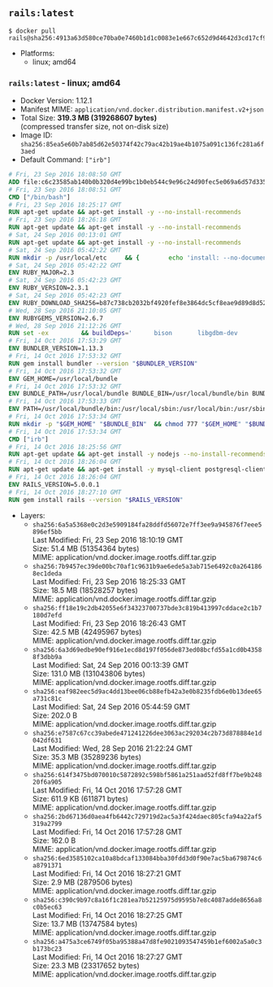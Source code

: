 ## `rails:latest`

```console
$ docker pull rails@sha256:4913a63d580ce70ba0e7460b1d1c0083e1e667c652d9d4642d3cd17cf9ea72f5
```

-	Platforms:
	-	linux; amd64

### `rails:latest` - linux; amd64

-	Docker Version: 1.12.1
-	Manifest MIME: `application/vnd.docker.distribution.manifest.v2+json`
-	Total Size: **319.3 MB (319268607 bytes)**  
	(compressed transfer size, not on-disk size)
-	Image ID: `sha256:85ea5e60b7ab85d62e50374f42c79ac42b19ae4b1075a091c136fc281a6f3aed`
-	Default Command: `["irb"]`

```dockerfile
# Fri, 23 Sep 2016 18:08:50 GMT
ADD file:c6c23585ab140b0b320d4e99bc1b0eb544c9e96c24d90fec5e069a6d57d335ca in / 
# Fri, 23 Sep 2016 18:08:51 GMT
CMD ["/bin/bash"]
# Fri, 23 Sep 2016 18:25:17 GMT
RUN apt-get update && apt-get install -y --no-install-recommends 		ca-certificates 		curl 		wget 	&& rm -rf /var/lib/apt/lists/*
# Fri, 23 Sep 2016 18:26:18 GMT
RUN apt-get update && apt-get install -y --no-install-recommends 		bzr 		git 		mercurial 		openssh-client 		subversion 				procps 	&& rm -rf /var/lib/apt/lists/*
# Sat, 24 Sep 2016 00:13:01 GMT
RUN apt-get update && apt-get install -y --no-install-recommends 		autoconf 		automake 		bzip2 		file 		g++ 		gcc 		imagemagick 		libbz2-dev 		libc6-dev 		libcurl4-openssl-dev 		libdb-dev 		libevent-dev 		libffi-dev 		libgeoip-dev 		libglib2.0-dev 		libjpeg-dev 		libkrb5-dev 		liblzma-dev 		libmagickcore-dev 		libmagickwand-dev 		libmysqlclient-dev 		libncurses-dev 		libpng-dev 		libpq-dev 		libreadline-dev 		libsqlite3-dev 		libssl-dev 		libtool 		libwebp-dev 		libxml2-dev 		libxslt-dev 		libyaml-dev 		make 		patch 		xz-utils 		zlib1g-dev 	&& rm -rf /var/lib/apt/lists/*
# Sat, 24 Sep 2016 05:42:22 GMT
RUN mkdir -p /usr/local/etc 	&& { 		echo 'install: --no-document'; 		echo 'update: --no-document'; 	} >> /usr/local/etc/gemrc
# Sat, 24 Sep 2016 05:42:22 GMT
ENV RUBY_MAJOR=2.3
# Sat, 24 Sep 2016 05:42:23 GMT
ENV RUBY_VERSION=2.3.1
# Sat, 24 Sep 2016 05:42:23 GMT
ENV RUBY_DOWNLOAD_SHA256=b87c738cb2032bf4920fef8e3864dc5cf8eae9d89d8d523ce0236945c5797dcd
# Wed, 28 Sep 2016 21:10:05 GMT
ENV RUBYGEMS_VERSION=2.6.7
# Wed, 28 Sep 2016 21:12:26 GMT
RUN set -ex 		&& buildDeps=' 		bison 		libgdbm-dev 		ruby 	' 	&& apt-get update 	&& apt-get install -y --no-install-recommends $buildDeps 	&& rm -rf /var/lib/apt/lists/* 		&& wget -O ruby.tar.gz "https://cache.ruby-lang.org/pub/ruby/$RUBY_MAJOR/ruby-$RUBY_VERSION.tar.gz" 	&& echo "$RUBY_DOWNLOAD_SHA256 *ruby.tar.gz" | sha256sum -c - 		&& mkdir -p /usr/src/ruby 	&& tar -xzf ruby.tar.gz -C /usr/src/ruby --strip-components=1 	&& rm ruby.tar.gz 		&& cd /usr/src/ruby 		&& { 		echo '#define ENABLE_PATH_CHECK 0'; 		echo; 		cat file.c; 	} > file.c.new 	&& mv file.c.new file.c 		&& autoconf 	&& ./configure --disable-install-doc 	&& make -j"$(nproc)" 	&& make install 		&& apt-get purge -y --auto-remove $buildDeps 	&& cd / 	&& rm -r /usr/src/ruby 		&& gem update --system "$RUBYGEMS_VERSION"
# Fri, 14 Oct 2016 17:53:29 GMT
ENV BUNDLER_VERSION=1.13.3
# Fri, 14 Oct 2016 17:53:32 GMT
RUN gem install bundler --version "$BUNDLER_VERSION"
# Fri, 14 Oct 2016 17:53:32 GMT
ENV GEM_HOME=/usr/local/bundle
# Fri, 14 Oct 2016 17:53:32 GMT
ENV BUNDLE_PATH=/usr/local/bundle BUNDLE_BIN=/usr/local/bundle/bin BUNDLE_SILENCE_ROOT_WARNING=1 BUNDLE_APP_CONFIG=/usr/local/bundle
# Fri, 14 Oct 2016 17:53:33 GMT
ENV PATH=/usr/local/bundle/bin:/usr/local/sbin:/usr/local/bin:/usr/sbin:/usr/bin:/sbin:/bin
# Fri, 14 Oct 2016 17:53:34 GMT
RUN mkdir -p "$GEM_HOME" "$BUNDLE_BIN" 	&& chmod 777 "$GEM_HOME" "$BUNDLE_BIN"
# Fri, 14 Oct 2016 17:53:34 GMT
CMD ["irb"]
# Fri, 14 Oct 2016 18:25:56 GMT
RUN apt-get update && apt-get install -y nodejs --no-install-recommends && rm -rf /var/lib/apt/lists/*
# Fri, 14 Oct 2016 18:26:04 GMT
RUN apt-get update && apt-get install -y mysql-client postgresql-client sqlite3 --no-install-recommends && rm -rf /var/lib/apt/lists/*
# Fri, 14 Oct 2016 18:26:04 GMT
ENV RAILS_VERSION=5.0.0.1
# Fri, 14 Oct 2016 18:27:10 GMT
RUN gem install rails --version "$RAILS_VERSION"
```

-	Layers:
	-	`sha256:6a5a5368e0c2d3e5909184fa28ddfd56072e7ff3ee9a945876f7eee5896ef5bb`  
		Last Modified: Fri, 23 Sep 2016 18:10:19 GMT  
		Size: 51.4 MB (51354364 bytes)  
		MIME: application/vnd.docker.image.rootfs.diff.tar.gzip
	-	`sha256:7b9457ec39de00bc70af1c9631b9ae6ede5a3ab715e6492c0a2641868ec1deda`  
		Last Modified: Fri, 23 Sep 2016 18:25:33 GMT  
		Size: 18.5 MB (18528257 bytes)  
		MIME: application/vnd.docker.image.rootfs.diff.tar.gzip
	-	`sha256:ff18e19c2db42055e6f34323700737bde3c819b413997cddace2c1b7180d7efd`  
		Last Modified: Fri, 23 Sep 2016 18:26:43 GMT  
		Size: 42.5 MB (42495967 bytes)  
		MIME: application/vnd.docker.image.rootfs.diff.tar.gzip
	-	`sha256:6a3d69edbe90ef916e1ecd8d197f056de873ed08bcfd55a1cd0b43588f3dbb9a`  
		Last Modified: Sat, 24 Sep 2016 00:13:39 GMT  
		Size: 131.0 MB (131043806 bytes)  
		MIME: application/vnd.docker.image.rootfs.diff.tar.gzip
	-	`sha256:eaf982eec5d9ac4dd13bee06cb88efb42a3e0b8235fdb6e0b13dee65a731c81c`  
		Last Modified: Sat, 24 Sep 2016 05:44:59 GMT  
		Size: 202.0 B  
		MIME: application/vnd.docker.image.rootfs.diff.tar.gzip
	-	`sha256:e7587c67cc39abede471241226dee3063ac292034c2b73d878884e1d042df631`  
		Last Modified: Wed, 28 Sep 2016 21:22:24 GMT  
		Size: 35.3 MB (35289236 bytes)  
		MIME: application/vnd.docker.image.rootfs.diff.tar.gzip
	-	`sha256:614f3475bd070010c5872892c598bf5861a251aad52fd8ff7be9b24820f6a905`  
		Last Modified: Fri, 14 Oct 2016 17:57:28 GMT  
		Size: 611.9 KB (611871 bytes)  
		MIME: application/vnd.docker.image.rootfs.diff.tar.gzip
	-	`sha256:2bd67136d0aea4fb6442c729719d2ac5a3f424daec805cfa94a22af5319a2799`  
		Last Modified: Fri, 14 Oct 2016 17:57:28 GMT  
		Size: 162.0 B  
		MIME: application/vnd.docker.image.rootfs.diff.tar.gzip
	-	`sha256:6ed3585102ca10a8bdcaf133084bba30fdd3d0f90e7ac5ba679874c6a8791371`  
		Last Modified: Fri, 14 Oct 2016 18:27:21 GMT  
		Size: 2.9 MB (2879506 bytes)  
		MIME: application/vnd.docker.image.rootfs.diff.tar.gzip
	-	`sha256:c390c9b97c8a16f1c281ea7b52125975d9595b7e8c4087adde8656a8c0b5ec63`  
		Last Modified: Fri, 14 Oct 2016 18:27:25 GMT  
		Size: 13.7 MB (13747584 bytes)  
		MIME: application/vnd.docker.image.rootfs.diff.tar.gzip
	-	`sha256:a475a3ce6749f05ba95388a47d8fe9021093547459b1ef6002a5a0c3b173bc23`  
		Last Modified: Fri, 14 Oct 2016 18:27:27 GMT  
		Size: 23.3 MB (23317652 bytes)  
		MIME: application/vnd.docker.image.rootfs.diff.tar.gzip

